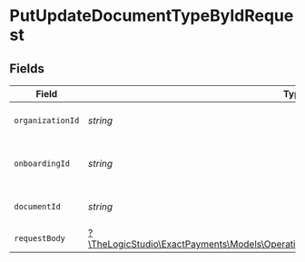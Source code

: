 # PutUpdateDocumentTypeByIdRequest


## Fields

| Field                                                                                                                                                    | Type                                                                                                                                                     | Required                                                                                                                                                 | Description                                                                                                                                              |
| -------------------------------------------------------------------------------------------------------------------------------------------------------- | -------------------------------------------------------------------------------------------------------------------------------------------------------- | -------------------------------------------------------------------------------------------------------------------------------------------------------- | -------------------------------------------------------------------------------------------------------------------------------------------------------- |
| `organizationId`                                                                                                                                         | *string*                                                                                                                                                 | :heavy_check_mark:                                                                                                                                       | The Organization identifier.                                                                                                                             |
| `onboardingId`                                                                                                                                           | *string*                                                                                                                                                 | :heavy_check_mark:                                                                                                                                       | The Onboarding Application identifier.                                                                                                                   |
| `documentId`                                                                                                                                             | *string*                                                                                                                                                 | :heavy_check_mark:                                                                                                                                       | The Document identifier.                                                                                                                                 |
| `requestBody`                                                                                                                                            | [?\TheLogicStudio\ExactPayments\Models\Operations\PutUpdateDocumentTypeByIdRequestBody](../../Models/Operations/PutUpdateDocumentTypeByIdRequestBody.md) | :heavy_minus_sign:                                                                                                                                       | N/A                                                                                                                                                      |